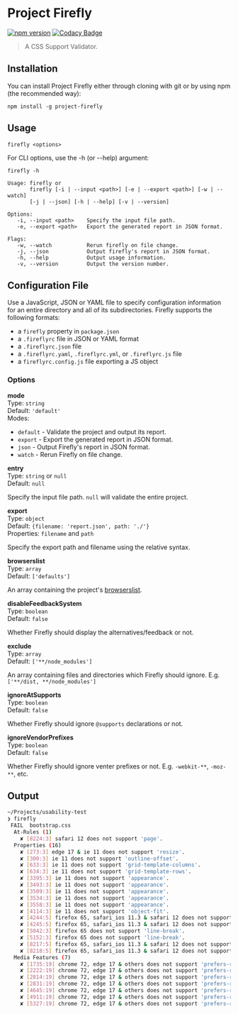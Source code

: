 # Project Firefly
[![npm version](https://badge.fury.io/js/project-firefly.svg)](https://badge.fury.io/js/project-firefly)
[![Codacy Badge](https://api.codacy.com/project/badge/Grade/a3530b42dade4a84830aafae6b910b57)](https://app.codacy.com/app/Jamerrone/graduation-project?utm_source=github.com&utm_medium=referral&utm_content=Jamerrone/graduation-project&utm_campaign=Badge_Grade_Dashboard)

> A CSS Support Validator.

## Installation
You can install Project Firefly either through cloning with git or by using npm (the recommended way):

```console
npm install -g project-firefly
```

## Usage
```console
firefly <options>
```

For CLI options, use the -h (or --help) argument:

```console
firefly -h
```
```text
Usage: firefly or
       firefly [-i | --input <path>] [-e | --export <path>] [-w | --watch]
       [-j | --json] [-h | --help] [-v | --version]

Options:
   -i, --input <path>    Specify the input file path.
   -e, --export <path>   Export the generated report in JSON format.

Flags:
   -w, --watch           Rerun firefly on file change.
   -j, --json            Output firefly's report in JSON format.
   -h, --help            Output usage information.
   -v, --version         Output the version number.
```

## Configuration File
Use a JavaScript, JSON or YAML file to specify configuration information for an entire directory and all of its subdirectories. Firefly supports the following formats:

  - a `firefly` property in `package.json`
  - a `.fireflyrc` file in JSON or YAML format
  - a `.fireflyrc.json` file
  - a `.fireflyrc.yaml`, `.fireflyrc.yml`, or `.fireflyrc.js` file
  - a `fireflyrc.config.js` file exporting a JS object

### Options
**mode**<br>
Type: `string`<br>
Default: `'default'`<br>
Modes:
  - `default` - Validate the project and output its report.
  - `export` - Export the generated report in JSON format.
  - `json` - Output Firefly's report in JSON format.
  - `watch` - Rerun Firefly on file change.

**entry**<br>
Type: `string` or `null`<br>
Default: `null`<br>

Specify the input file path. `null` will validate the entire project.

**export**<br>
Type: `object`<br>
Default: `{filename: 'report.json', path: './'}`<br>
Properties: `filename` and `path`

Specify the export path and filename using the relative syntax.

**browserslist**<br>
Type: `array`<br>
Default: `['defaults']`<br>

An array containing the project's [browserslist](https://github.com/browserslist/browserslist).

**disableFeedbackSystem**<br>
Type: `boolean`<br>
Default: `false`<br>

Whether Firefly should display the alternatives/feedback or not.

**exclude**<br>
Type: `array`<br>
Default: `['**/node_modules']`<br>

An array containing files and directories which Firefly should ignore. E.g. `['**/dist, **/node_modules']`

**ignoreAtSupports**<br>
Type: `boolean`<br>
Default: `false`<br>

Whether Firefly should ignore `@supports` declarations or not.

**ignoreVendorPrefixes**<br>
Type: `boolean`<br>
Default: `false`<br>

Whether Firefly should ignore venter prefixes or not. E.g. `-webkit-**`, `-moz-**`, etc.

## Output
```bash
~/Projects/usability-test
❯ firefly
 FAIL  bootstrap.css
  At-Rules (1)
    ✘ [8224:3] safari 12 does not support 'page'.
  Properties (16)
    ✘ [273:3] edge 17 & ie 11 does not support 'resize'.
    ✘ [300:3] ie 11 does not support 'outline-offset'.
    ✘ [633:3] ie 11 does not support 'grid-template-columns'.
    ✘ [634:3] ie 11 does not support 'grid-template-rows'.
    ✘ [3395:3] ie 11 does not support 'appearance'.
    ✘ [3493:3] ie 11 does not support 'appearance'.
    ✘ [3509:3] ie 11 does not support 'appearance'.
    ✘ [3534:3] ie 11 does not support 'appearance'.
    ✘ [3558:3] ie 11 does not support 'appearance'.
    ✘ [4114:3] ie 11 does not support 'object-fit'.
    ✘ [4244:5] firefox 65, safari_ios 11.3 & safari 12 does not support 'orphans'.
    ✘ [4245:5] firefox 65, safari_ios 11.3 & safari 12 does not support 'widows'.
    ✘ [5042:3] firefox 65 does not support 'line-break'.
    ✘ [5152:3] firefox 65 does not support 'line-break'.
    ✘ [8217:5] firefox 65, safari_ios 11.3 & safari 12 does not support 'orphans'.
    ✘ [8218:5] firefox 65, safari_ios 11.3 & safari 12 does not support 'widows'.
  Media Features (7)
    ✘ [1735:19] chrome 72, edge 17 & others does not support 'prefers-reduced-motion'.
    ✘ [2222:19] chrome 72, edge 17 & others does not support 'prefers-reduced-motion'.
    ✘ [2814:19] chrome 72, edge 17 & others does not support 'prefers-reduced-motion'.
    ✘ [2831:19] chrome 72, edge 17 & others does not support 'prefers-reduced-motion'.
    ✘ [4645:19] chrome 72, edge 17 & others does not support 'prefers-reduced-motion'.
    ✘ [4911:19] chrome 72, edge 17 & others does not support 'prefers-reduced-motion'.
    ✘ [5327:19] chrome 72, edge 17 & others does not support 'prefers-reduced-motion'.
```